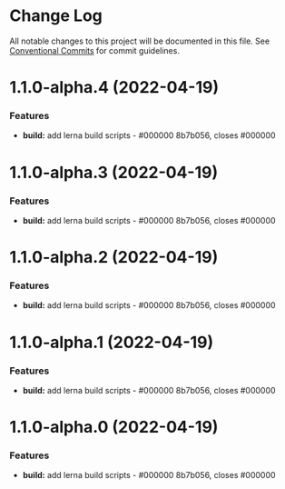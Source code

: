 # Change Log

All notable changes to this project will be documented in this file.
See [Conventional Commits](https://conventionalcommits.org) for commit guidelines.

# 1.1.0-alpha.4 (2022-04-19)


### Features

* **build:** add lerna build scripts - #000000 8b7b056, closes #000000





# 1.1.0-alpha.3 (2022-04-19)


### Features

* **build:** add lerna build scripts - #000000 8b7b056, closes #000000





# 1.1.0-alpha.2 (2022-04-19)


### Features

* **build:** add lerna build scripts - #000000 8b7b056, closes #000000





# 1.1.0-alpha.1 (2022-04-19)


### Features

* **build:** add lerna build scripts - #000000 8b7b056, closes #000000





# 1.1.0-alpha.0 (2022-04-19)


### Features

* **build:** add lerna build scripts - #000000 8b7b056, closes #000000
